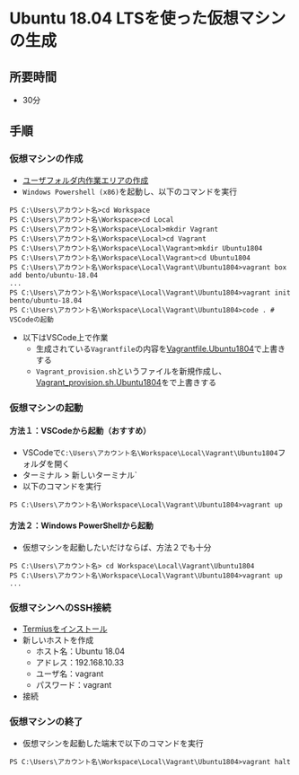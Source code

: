 # Ubuntu 18.04 LTSを使った仮想マシンの生成

## 所要時間

- 30分

## 手順

### 仮想マシンの作成
- [ユーザフォルダ内作業エリアの作成](pc-workspace.md)
- `Windows Powershell (x86)`を起動し、以下のコマンドを実行
```
PS C:\Users\アカウント名>cd Workspace
PS C:\Users\アカウント名\Workspace>cd Local
PS C:\Users\アカウント名\Workspace\Local>mkdir Vagrant
PS C:\Users\アカウント名\Workspace\Local>cd Vagrant
PS C:\Users\アカウント名\Workspace\Local\Vagrant>mkdir Ubuntu1804
PS C:\Users\アカウント名\Workspace\Local\Vagrant>cd Ubuntu1804
PS C:\Users\アカウント名\Workspace\Local\Vagrant\Ubuntu1804>vagrant box add bento/ubuntu-18.04
...
PS C:\Users\アカウント名\Workspace\Local\Vagrant\Ubuntu1804>vagrant init bento/ubuntu-18.04
PS C:\Users\アカウント名\Workspace\Local\Vagrant\Ubuntu1804>code . # VSCodeの起動
```
- 以下はVSCode上で作業
  - 生成されている`Vagrantfile`の内容を[Vagrantfile.Ubuntu1804](vagrant/Vagrantfile.Ubuntu1804)で上書きする
  - `Vagrant_provision.sh`というファイルを新規作成し、[Vagrant_provision.sh.Ubuntu1804](vagrant/Vagrant_provision.sh.Ubuntu1804)をで上書きする

### 仮想マシンの起動

#### 方法１：VSCodeから起動（おすすめ）

- VSCodeで`C:\Users\アカウント名\Workspace\Local\Vagrant\Ubuntu1804`フォルダを開く
- ターミナル > 新しいターミナル`
- 以下のコマンドを実行
```
PS C:\Users\アカウント名\Workspace\Local\Vagrant\Ubuntu1804>vagrant up
```

#### 方法２：Windows PowerShellから起動

- 仮想マシンを起動したいだけならば、方法２でも十分
```
PS C:\Users\アカウント名> cd Workspace\Local\Vagrant\Ubuntu1804
PS C:\Users\アカウント名\Workspace\Local\Vagrant\Ubuntu1804>vagrant up
...
```

### 仮想マシンへのSSH接続

- [Termiusをインストール](pc-termius.md)
- 新しいホストを作成
  - ホスト名：Ubuntu 18.04
  - アドレス：192.168.10.33
  - ユーザ名：vagrant
  - パスワード：vagrant
- 接続

### 仮想マシンの終了

- 仮想マシンを起動した端末で以下のコマンドを実行
```
PS C:\Users\アカウント名\Workspace\Local\Vagrant\Ubuntu1804>vagrant halt
```
